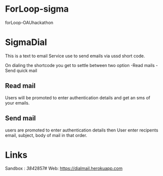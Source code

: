 # ForLoop-sigma
forLoop-OAUhackathon

# SigmaDial

This is a text to email Service use to send emails via ussd short code.

On dialing the shortcode you get to settle between two option
-Read mails
-Send quick mail


Read mail
-
Users will be promoted to enter authentication details and get an sms of your emails.

Send mail
-
users are promoted to enter authentication details 
then User enter recipents email, subject, body of mail in that order.

# Links
Sandbox : *384*2857#
Web: https://dialmail.herokuapp.com
